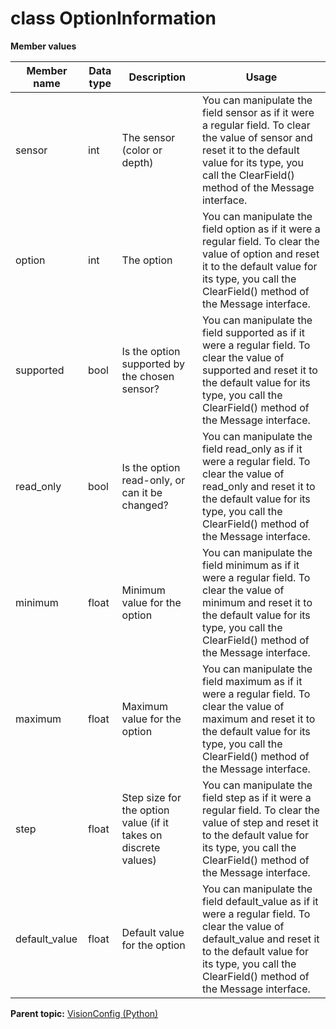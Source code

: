 # class OptionInformation

 **Member values** 

|Member name|Data type|Description|Usage|
|-----------|---------|-----------|-----|
|sensor|int|The sensor \(color or depth\)|You can manipulate the field sensor as if it were a regular field. To clear the value of sensor and reset it to the default value for its type, you call the ClearField\(\) method of the Message interface.|
|option|int|The option|You can manipulate the field option as if it were a regular field. To clear the value of option and reset it to the default value for its type, you call the ClearField\(\) method of the Message interface.|
|supported|bool|Is the option supported by the chosen sensor?|You can manipulate the field supported as if it were a regular field. To clear the value of supported and reset it to the default value for its type, you call the ClearField\(\) method of the Message interface.|
|read\_only|bool|Is the option read-only, or can it be changed?|You can manipulate the field read\_only as if it were a regular field. To clear the value of read\_only and reset it to the default value for its type, you call the ClearField\(\) method of the Message interface.|
|minimum|float|Minimum value for the option|You can manipulate the field minimum as if it were a regular field. To clear the value of minimum and reset it to the default value for its type, you call the ClearField\(\) method of the Message interface.|
|maximum|float|Maximum value for the option|You can manipulate the field maximum as if it were a regular field. To clear the value of maximum and reset it to the default value for its type, you call the ClearField\(\) method of the Message interface.|
|step|float|Step size for the option value \(if it takes on discrete values\)|You can manipulate the field step as if it were a regular field. To clear the value of step and reset it to the default value for its type, you call the ClearField\(\) method of the Message interface.|
|default\_value|float|Default value for the option|You can manipulate the field default\_value as if it were a regular field. To clear the value of default\_value and reset it to the default value for its type, you call the ClearField\(\) method of the Message interface.|

**Parent topic:** [VisionConfig \(Python\)](../../summary_pages/VisionConfig.md)

